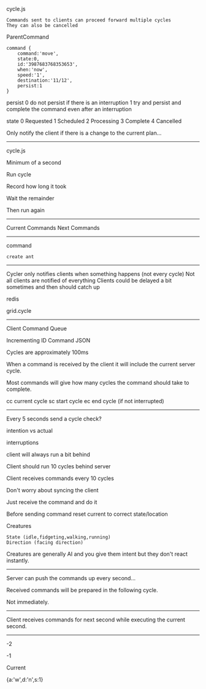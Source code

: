 

cycle.js

	Commands sent to clients can proceed forward multiple cycles
	They can also be cancelled

ParentCommand
	
	command {
		command:'move',
		state:0, 
		id:'3987683768353653',
		when:'now',
		speed:'1',
		destination:'11/12',
		persist:1
	}





persist
	0 do not persist if there is an interruption
	1 try and persist and complete the command even after an interruption

state 
	0 Requested
	1 Scheduled
	2 Processing
	3 Complete
	4 Cancelled

Only notify the client if there is a change to the current plan...

-----------------------------

cycle.js

Minimum of a second

Run cycle

Record how long it took

Wait the remainder

Then run again


----------------------

Current Commands
Next Commands

-----------------

command

	create ant


------------------

Cycler only notifies clients when something happens (not every cycle)
Not all clients are notified of everything
Clients could be delayed a bit sometimes and then should catch up

redis

grid.cycle

----


Client Command Queue

Incrementing ID
Command JSON




Cycles are approximately 100ms

When a command is received by the client it will include the current server cycle. 

Most commands will give how many cycles the command should take to complete. 

cc  current cycle
sc  start cycle
ec  end cycle (if not interrupted)

---

Every 5 seconds send a cycle check?


intention vs actual

interruptions

client will always run a bit behind 

Client should run 10 cycles behind server

Client receives commands every 10 cycles

Don't worry about syncing the client

Just receive the command and do it


Before sending command reset current to correct state/location

Creatures


	State (idle,fidgeting,walking,running)
	Direction (facing direction)


Creatures are generally AI and you give them intent but they don't react instantly. 


----

Server can push the commands up every second... 

Received commands will be prepared in the following cycle. 

Not immediately. 

---

Client receives commands for next second while executing the current second. 


---



-2 

-1

Current



{a:'w',d:'n',s:1}

















